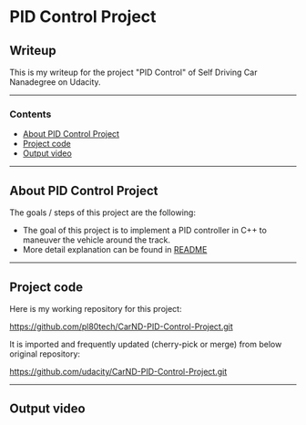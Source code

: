# **PID Control Project** 

## Writeup

This is my writeup for the project "PID Control" of Self Driving Car Nanadegree on Udacity.

---

### Contents

* [About PID Control Project](#About-PID-Control-Project)
* [Project code](#Project-code)
* [Output video](#Output-video)

---
## About PID Control Project

The goals / steps of this project are the following:

* The goal of this project is to implement a PID controller in C++ to maneuver the vehicle around the track.
* More detail explanation can be found in [README](https://github.com/pl80tech/CarND-PID-Control-Project/blob/master/README.md)

---
## Project code

Here is my working repository for this project:

https://github.com/pl80tech/CarND-PID-Control-Project.git

It is imported and frequently updated (cherry-pick or merge) from below original repository:

https://github.com/udacity/CarND-PID-Control-Project.git

---
## Output video